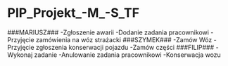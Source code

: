# PIP_Projekt_-M_-S_TF

###MARIUSZ###
-Zgłoszenie awarii
-Dodanie zadania pracownikowi
-Przyjęcie zamówienia na wóz strażacki
###SZYMEK###
-Zamów Wóz
-Przyjęcie zgłoszenia konserwacji pojazdu
-Zamów części
###FILIP###
-Wykonaj zadanie
-Anulowanie zadania pracownikowi
-Konserwacja wozu
